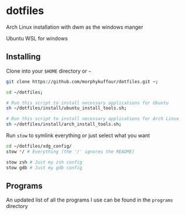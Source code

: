 # dotfiles  
Arch Linux installation with dwm as the windows manger

Ubuntu WSL for windows 

## Installing

Clone into your `$HOME` directory or `~`

```bash
git clone https://github.com/morphykuffour/dotfiles.git ~;

cd ~/dotfiles;

# Run this script to install necessary applications for Ubuntu
sh ~/dotfiles/install/ubuntu_install_tools.sh;

# Run this script to install necessary applications for Arch Linux
sh ~/dotfiles/install/arch_install_tools.sh;
```

Run `stow` to symlink everything or just select what you want

```bash
cd ~/dotfiles/xdg_config/
stow */ # Everything (the '/' ignores the README)
```

```bash
stow zsh # Just my zsh config
stow gdb # Just my gdb config
```

## Programs

An updated list of all the programs I use can be found in the `programs` directory
